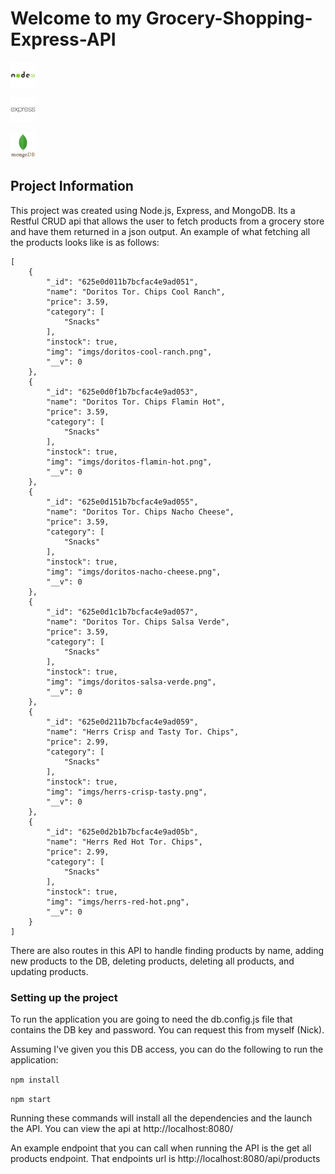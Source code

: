 # Welcome to my Grocery-Shopping-Express-API

<a href="https://nodejs.org/" target="_blank" rel="noreferrer"> <img src="https://raw.githubusercontent.com/devicons/devicon/master/icons/nodejs/nodejs-original-wordmark.svg" alt="react" width="40" height="40"/> </a>

<a href="https://expressjs.com" target="_blank" rel="noreferrer"> <img src="https://raw.githubusercontent.com/devicons/devicon/master/icons/express/express-original-wordmark.svg" alt="react" width="40" height="40"/> </a>

<a href="https://mongodb.com/" target="_blank" rel="noreferrer"> <img src="https://raw.githubusercontent.com/devicons/devicon/master/icons/mongodb/mongodb-original-wordmark.svg" alt="react" width="40" height="40"/> </a>

## Project Information

This project was created using Node.js, Express, and MongoDB. Its a Restful CRUD api that allows the user to fetch products from a grocery store and have them returned in a json output. An example of what fetching all the products looks like is as follows: 

```
[
    {
        "_id": "625e0d011b7bcfac4e9ad051",
        "name": "Doritos Tor. Chips Cool Ranch",
        "price": 3.59,
        "category": [
            "Snacks"
        ],
        "instock": true,
        "img": "imgs/doritos-cool-ranch.png",
        "__v": 0
    },
    {
        "_id": "625e0d0f1b7bcfac4e9ad053",
        "name": "Doritos Tor. Chips Flamin Hot",
        "price": 3.59,
        "category": [
            "Snacks"
        ],
        "instock": true,
        "img": "imgs/doritos-flamin-hot.png",
        "__v": 0
    },
    {
        "_id": "625e0d151b7bcfac4e9ad055",
        "name": "Doritos Tor. Chips Nacho Cheese",
        "price": 3.59,
        "category": [
            "Snacks"
        ],
        "instock": true,
        "img": "imgs/doritos-nacho-cheese.png",
        "__v": 0
    },
    {
        "_id": "625e0d1c1b7bcfac4e9ad057",
        "name": "Doritos Tor. Chips Salsa Verde",
        "price": 3.59,
        "category": [
            "Snacks"
        ],
        "instock": true,
        "img": "imgs/doritos-salsa-verde.png",
        "__v": 0
    },
    {
        "_id": "625e0d211b7bcfac4e9ad059",
        "name": "Herrs Crisp and Tasty Tor. Chips",
        "price": 2.99,
        "category": [
            "Snacks"
        ],
        "instock": true,
        "img": "imgs/herrs-crisp-tasty.png",
        "__v": 0
    },
    {
        "_id": "625e0d2b1b7bcfac4e9ad05b",
        "name": "Herrs Red Hot Tor. Chips",
        "price": 2.99,
        "category": [
            "Snacks"
        ],
        "instock": true,
        "img": "imgs/herrs-red-hot.png",
        "__v": 0
    }
]
```

There are also routes in this API to handle finding products by name, adding new products to the DB, deleting products, deleting all products, and updating products.

### Setting up the project

To run the application you are going to need the db.config.js file that contains the DB key and password. You can request this from myself (Nick). 

Assuming I've given you this DB access, you can do the following to run the application:

`npm install`

`npm start`

Running these commands will install all the dependencies and the launch the API. You can view the api at http://localhost:8080/

An example endpoint that you can call when running the API is the get all products endpoint. That endpoints url is http://localhost:8080/api/products